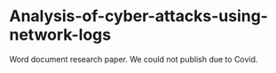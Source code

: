 # Analysis-of-cyber-attacks-using-network-logs

Word document research paper. 
We could not publish due to Covid.
